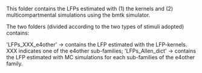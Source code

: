 This folder contains the LFPs estimated with (1) the kernels and (2) multicompartmental simulations using the bmtk simulator.

The two folders (divided according to the two types of stimuli adopted) contains:

'LFPs_XXX_e4other' -> contains the LFP estimated with the LFP-kernels. XXX indicates one of the e4other sub-families; 'LFPs_Allen_dict' -> contains the LFP estimated with MC simulations for each sub-families of the e4other family. 
